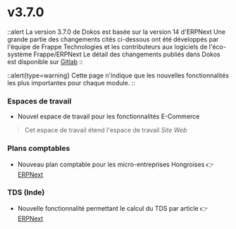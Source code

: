 # v3.7.0

::alert
La version 3.7.0 de Dokos est basée sur la version 14 d'ERPNext
Une grande partie des changements cités ci-dessous ont été développés par l'équipe de Frappe Technologies et les contributeurs aux logiciels de l'éco-système Frappe/ERPNext
Le détail des changements publiés dans Dokos est disponible sur [Gitlab](https://gitlab.com/dokos/dokos/-/releases/v3.7.0)
::

::alert{type=warning}
Cette page n'indique que les nouvelles fonctionnalités les plus importantes pour chaque module.
::


### Espaces de travail

- Nouvel espace de travail pour les fonctionnalités E-Commerce 
> Cet espace de travail étend l'espace de travail *Site Web*


### Plans comptables

- Nouveau plan comptable pour les micro-entreprises Hongroises
:point_right: [ERPNext](https://github.com/frappe/erpnext/pull/32809)


### TDS (Inde)

- Nouvelle fonctionnalité permettant le calcul du TDS par article
:point_right: [ERPNext](https://github.com/frappe/erpnext/pull/32646)